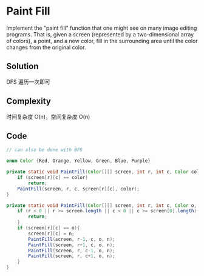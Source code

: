 # Paint Fill

Implement the "paint fill" function that one might see on many image editing programs. That is, given a screen (represented by a two-dimensional array of colors), a point, and a new color, fill in the surrounding area until the color changes from the original color.

## Solution 

DFS 遍历一次即可

## Complexity

时间复杂度 O(n)，空间复杂度 O(n)

## Code

```java
// can also be done with BFS

enum Color {Red, Orange, Yellow, Green, Blue, Purple}

private static void PaintFill(Color[][] screen, int r, int c, Color color){
    if (screen[r][c] == color)
        return;
    PaintFill(screen, r, c, screen[r][c], color);
}

private static void PaintFill(Color[][] screen, int r, int c, Color o, Color n){
    if (r < 0 || r >= screen.length || c < 0 || c >= screen[0].length){
        return;
    }
    if (screen[r][c] == o){
        screen[r][c] = n;
        PaintFill(screen, r-1, c, o, n);
        PaintFill(screen, r+1, c, o, n);
        PaintFill(screen, r, c-1, o, n);
        PaintFill(screen, r, c+1, o, n);
    }
}
```

